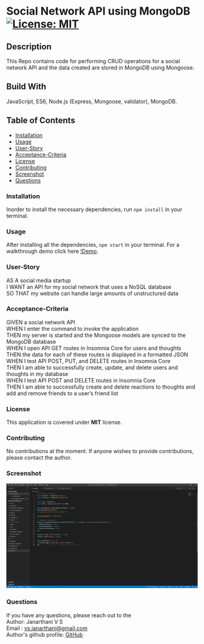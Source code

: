 # Social Network API using MongoDB [![License: MIT](https://img.shields.io/badge/License-MIT-yellow.svg)](https://opensource.org/licenses/MIT)

## Description
This Repo contains code for performing CRUD operations for a social network API and the data created are stored in MongoDB using Mongoose.

## Build With
JavaScript, ES6, Node.js (Express, Mongoose, validator), MongoDB.

## Table of Contents
* [Installation](#Installation)
* [Usage](#Usage)
* [User-Story](#User-Story)
* [Acceptance-Criteria](#Acceptance-Criteria)
* [License](#License)
* [Contributing](#Contributing)
* [Screenshot](#Screenshot)
* [Questions](#Questions)

### Installation
Inorder to install the necessary dependencies, run ```npm install``` in your terminal.

### Usage
After installing all the dependencies, ```npm start``` in your terminal. For a walkthrough demo click here [!Demo](https://drive.google.com/file/d/1exM5gWe3681sWBaOD-dlaEEYLeWlmnvr/view?usp=sharing).

### User-Story
AS A social media startup<br>
I WANT an API for my social network that uses a NoSQL database<br>
SO THAT my website can handle large amounts of unstructured data<br>

### Acceptance-Criteria
GIVEN a social network API<br>
WHEN I enter the command to invoke the application<br>
THEN my server is started and the Mongoose models are synced to the MongoDB database<br>
WHEN I open API GET routes in Insomnia Core for users and thoughts<br>
THEN the data for each of these routes is displayed in a formatted JSON<br>
WHEN I test API POST, PUT, and DELETE routes in Insomnia Core<br>
THEN I am able to successfully create, update, and delete users and thoughts in my database<br>
WHEN I test API POST and DELETE routes in Insomnia Core<br>
THEN I am able to successfully create and delete reactions to thoughts and add and remove friends to a user’s friend list<br>
### License
This application is covered under **MIT** license.

### Contributing 
No contributions at the moment. If anyone wishes to provide contributions, please contact the author.

### Screenshot
![webpage](./assets/images/screenshot.png)

### Questions
If you have any questions, please reach out to the<br>
Author: Janarthani V S <br>
Email : <vs.janarthani@gmail.com> <br>
Author's github profile: [GitHub](https://github.com/vsjanarthani)
